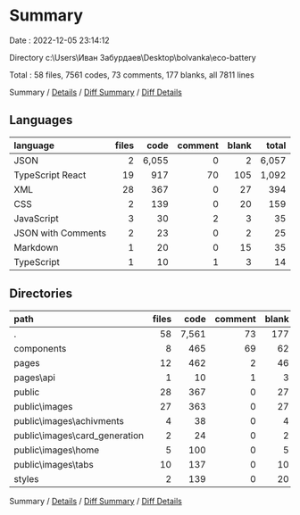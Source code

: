 # Summary

Date : 2022-12-05 23:14:12

Directory c:\\Users\\Иван Забурдаев\\Desktop\\bolvanka\\eco-battery

Total : 58 files,  7561 codes, 73 comments, 177 blanks, all 7811 lines

Summary / [Details](details.md) / [Diff Summary](diff.md) / [Diff Details](diff-details.md)

## Languages
| language | files | code | comment | blank | total |
| :--- | ---: | ---: | ---: | ---: | ---: |
| JSON | 2 | 6,055 | 0 | 2 | 6,057 |
| TypeScript React | 19 | 917 | 70 | 105 | 1,092 |
| XML | 28 | 367 | 0 | 27 | 394 |
| CSS | 2 | 139 | 0 | 20 | 159 |
| JavaScript | 3 | 30 | 2 | 3 | 35 |
| JSON with Comments | 2 | 23 | 0 | 2 | 25 |
| Markdown | 1 | 20 | 0 | 15 | 35 |
| TypeScript | 1 | 10 | 1 | 3 | 14 |

## Directories
| path | files | code | comment | blank | total |
| :--- | ---: | ---: | ---: | ---: | ---: |
| . | 58 | 7,561 | 73 | 177 | 7,811 |
| components | 8 | 465 | 69 | 62 | 596 |
| pages | 12 | 462 | 2 | 46 | 510 |
| pages\\api | 1 | 10 | 1 | 3 | 14 |
| public | 28 | 367 | 0 | 27 | 394 |
| public\\images | 27 | 363 | 0 | 27 | 390 |
| public\\images\\achivments | 4 | 38 | 0 | 4 | 42 |
| public\\images\\card_generation | 2 | 24 | 0 | 2 | 26 |
| public\\images\\home | 5 | 100 | 0 | 5 | 105 |
| public\\images\\tabs | 10 | 137 | 0 | 10 | 147 |
| styles | 2 | 139 | 0 | 20 | 159 |

Summary / [Details](details.md) / [Diff Summary](diff.md) / [Diff Details](diff-details.md)